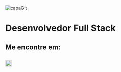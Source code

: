 ![capaGit](https://user-images.githubusercontent.com/22202588/89079411-ca238980-d35c-11ea-94a5-2490d532c9ab.png)

# Desenvolvedor Full Stack

## Me encontre em:
<a href= https://www.instagram.com/alissoncs_/><img src= https://image.flaticon.com/icons/svg/725/725339.svg width="20" height="20">
---





<!--
**acsilva-alss/acsilva-alss** is a ✨ _special_ ✨ repository because its `README.md` (this file) appears on your GitHub profile.

Here are some ideas to get you started:

- 🔭 I’m currently working on ...
- 🌱 I’m currently learning ...
- 👯 I’m looking to collaborate on ...
- 🤔 I’m looking for help with ...
- 💬 Ask me about ...
- 📫 How to reach me: ...
- 😄 Pronouns: ...
- ⚡ Fun fact: ...
-->
